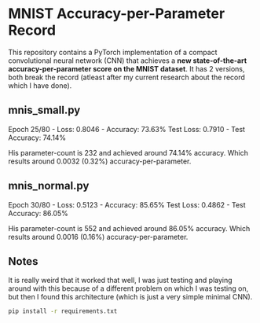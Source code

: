# MNIST Accuracy-per-Parameter Record

This repository contains a PyTorch implementation of a compact convolutional neural network (CNN) that achieves a **new state-of-the-art accuracy-per-parameter score on the MNIST dataset**.
It has 2 versions, both break the record (atleast after my current research about the record which I have done).

## mnis_small.py

Epoch 25/80 - Loss: 0.8046 - Accuracy: 73.63%
Test Loss: 0.7910 - Test Accuracy: 74.14%

His parameter-count is 232 and achieved around 74.14% accuracy. Which results around 0.0032 (0.32%) accuracy-per-parameter.

## mnis_normal.py

Epoch 30/80 - Loss: 0.5123 - Accuracy: 85.65%
Test Loss: 0.4862 - Test Accuracy: 86.05%

His parameter-count is 552 and achieved around 86.05% accuracy. Which results around 0.0016 (0.16%) accuracy-per-parameter.

## Notes

It is really weird that it worked that well, I was just testing and playing around with this because of a different problem on which I was testing on, but then I found this architecture (which is just a very simple minimal CNN).

```bash
pip install -r requirements.txt

